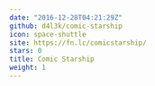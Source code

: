 ```yaml
---
date: "2016-12-28T04:21:29Z"
github: d4l3k/comic-starship
icon: space-shuttle
site: https://fn.lc/comicstarship/
stars: 0
title: Comic Starship
weight: 1
---
```

